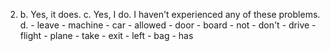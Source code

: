 2.
    b. Yes, it does.
    c. Yes, I do. I haven't experienced any of these problems.
    d. 
        - leave - machine
        - car - allowed
        - door - board
        - not - don't
        - drive - flight
        - plane - take
        - exit - left
        - bag - has